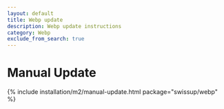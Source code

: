 ```yaml
---
layout: default
title: Webp update
description: Webp update instructions
category: Webp
exclude_from_search: true
---
```


# Manual Update

{% include installation/m2/manual-update.html package="swissup/webp" %}
